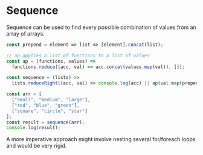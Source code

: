 # Sequence

Sequence can be used to find every possible combination of values from an array of arrays.

```js
const prepend = element => list => [element].concat(list);

// ap applies a list of functions to a list of values
const ap = (functions, values) =>
  functions.reduce((acc, val) => acc.concat(values.map(val)), []);

const sequence = (lists) =>
  lists.reduceRight((acc, val) => console.log(acc) || ap(val.map(prepend), acc), [[]]);

const arr = [
  ["small", "medium", "large"],
  ["red", "blue", "green"],
  ["square", "circle", "star"]
];
const result = sequence(arr);
console.log(result);
```

A more imperative approach might involve nesting several for/foreach loops and would be very rigid.
